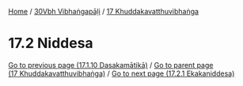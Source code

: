 
[Home](/) / [30Vbh Vibhaṅgapāḷi](../../30Vbh.md) / [17 Khuddakavatthuvibhaṅga](../17.md)

# 17.2 Niddesa


[Go to previous page (17.1.10 Dasakamātikā)](17.1/17.1.10.md) / [Go to parent page (17 Khuddakavatthuvibhaṅga)](../17.md) / [Go to next page (17.2.1 Ekakaniddesa)](17.2/17.2.1.md)


